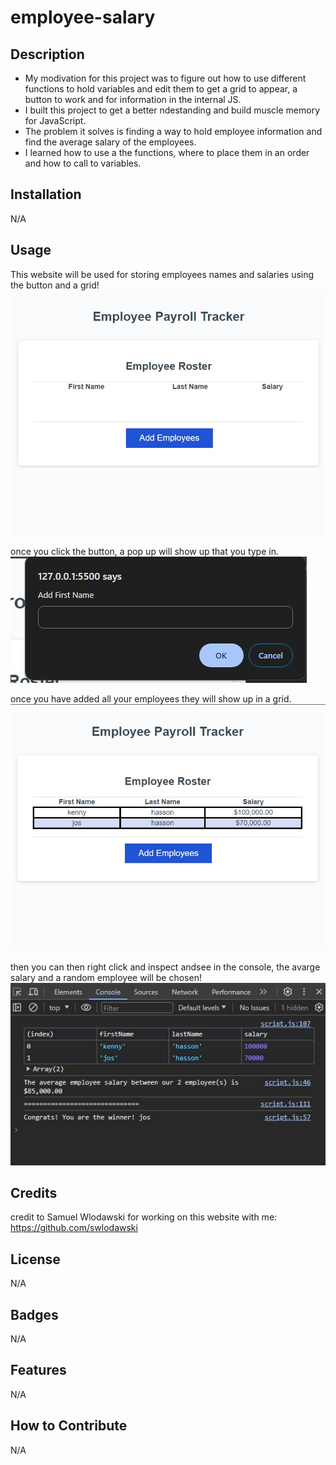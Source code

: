 # employee-salary

## Description

- My modivation for this project was to figure out how to use different functions to hold variables and edit them to get a grid to appear, a button to work and for information in the internal JS.
- I built this project to get a better ndestanding and build muscle memory for JavaScript.
- The problem it solves is finding a way to hold employee information and find the average salary of the employees.
- I learned how to use a the functions, where to place them in an order and how to call to variables.

## Installation

N/A

## Usage

This website will be used for storing employees names and salaries using the button and a grid! 
![alt text](develop/images/employeetracker.jpg)

once you click the button, a pop up will show up that you type in.
![alt text](develop/images/employeetracker2.jpg)

once you have added all your employees they will show up in a grid.
![alt text](develop/images/employeetracker3.jpg)

then you can then right click and inspect andsee in the console, the avarge salary and a random employee will be chosen!
![alt text](develop/images/employeetracker4.jpg)



## Credits

credit to Samuel Wlodawski for working on this website with me: https://github.com/swlodawski

## License

N/A

## Badges

N/A

## Features

N/A

## How to Contribute

N/A
